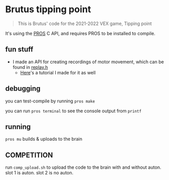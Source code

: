 # Brutus tipping point

> This is Brutus' code for the 2021-2022 VEX game, Tipping point

It's using the [PROS](https://pros.cs.purdue.edu/) C API, and requires PROS to be installed to compile.

## fun stuff
- I made an API for creating recordings of motor movement, which can be found in [replay.h](include/replay.h)
	- [Here](https://youtu.be/wI5-owzy2kQ)'s a tutorial I made for it as well


## debugging
you can test-compile by running `pros make`

you can run `pros terminal` to see the console output from `printf`

## running
`pros mu` builds & uploads to the brain

## COMPETITION
run `comp_upload.sh` to upload the code to the brain with and without auton. slot 1 is auton. slot 2 is no auton.
